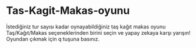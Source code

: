 # Tas-Kagit-Makas-oyunu
İstediğiniz tur sayısı kadar oynayabildiğiniz taş kağıt makas oyunu
Taş/Kağıt/Makas seçeneklerinden birini seçin ve yapay zekaya karşı yarışın!
Oyundan çıkmak için q tuşuna basınız.

